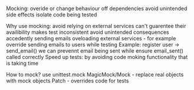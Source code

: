 Mocking:
  overide or change behaviour off dependencies
  avoid unintended side effects
  isolate code being tested

Why use mocking:
  avoid relying on external services
    can't guarentee their availibility
    makes test inconsistent
  avoid unintended consequences
    accedently sending emails
    oveloading external services - for example override sending emails to users while testing
    Example: register user -> send_email()
      we can prevennt email being sent while ensure email_sent() called correctly
  Speed up tests:
    by avoiding code moking functionality that is taking time

How to mock?
  use unittest.mock
    MagicMock/Mock - replace real objects with mock objects
    Patch - overrides code for tests
